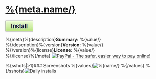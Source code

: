 # [%{meta.name/}](.)

[![Install](../../resources/image/install_button.jpg)](../%{raw/})

%{meta}%{description}**Summary:** %{value/}<br />
%{/description}%{version}**Version:** %{value/}<br />
%{/version}%{license}**License:** %{value/}<br />
%{/license}%{/meta}
[![PayPal - The safer, easier way to pay online!](https://www.paypalobjects.com/en_US/i/btn/btn_donate_SM.gif "PayPal - The safer, easier way to pay online!")](http://goo.gl/Fv19S)

%{sshots|>1}### Screenshots
%{values}![%{name/}](%{node.textContent/})
%{/values}
%{/sshots}![Daily installs](http://gm.wesley.eti.br/count.php?type=image&id=%{path/})
